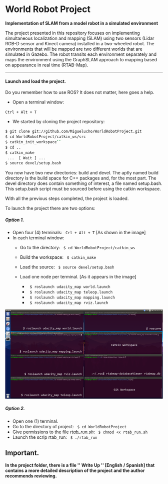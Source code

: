 
# World Robot Project
__Implementation of SLAM from a model robot in a simulated environment__

The project presented in this repository focuses on implementing simultaneous localization and mapping (SLAM)
using two sensors (Lidar RGB-D sensor and Kinect camera) installed in a two-wheeled robot. The environments that will be mapped are two different worlds that are simulated in Gazebo. The robot transits each environment separately and maps the environment using the GraphSLAM approach to mapping based on appearance in real time (RTAB-Map).

---
#### Launch and load the project.

Do you remember how to use ROS?
It does not matter, here goes a help.

- Open a terminal window:

``Ctrl + Alt + T``

- We started by cloning the project repository:
```bash
$ git clone git://github.com/Miguelucho/WorldRobotProject.git
$ cd WorldRobotProject/catkin_ws/src
$ catkin_init_workspace``
$ cd ..
$ catkin_make
 ...  [ Wait ] ...
$ source devel/setup.bash
```
You now have two new directories: build and devel. The aptly named build directory is the build space for C++ packages and, for the most part. The devel directory does contain something of interest, a file named setup.bash. This setup.bash script must be sourced before using the catkin workspace.

With all the previous steps completed, the project is loaded.

To launch the project there are two options:

##### Option 1.

- Open four (4) terminals: `` Crl + Alt + T`` [As shown in the image]
- In each terminal window:
  - Go to the directory: `` $ cd WorldRobotProject/catkin_ws``
  - Build the workspace: `` $ catkin_make``
  - Load the source: `` $ source devel/setup.bash``
  - Load one node per terminal. [As it appears in the image]

    - `` $ roslaunch udacity_map world.launch``
    - `` $ roslaunch udacity_map teleop.launch``
    - `` $ roslaunch udacity_map mapping.launch``
    - `` $ roslaunch udacity_map rviz.launch``

![Screenshot](/catkin_ws/img/readme.png)

##### Option 2.

- Open one (1) terminal.
- Go to the directory of project: `` $ cd WorldRobotProject``
- Give permissions to the file *rtab_run.sh*: `` $ chmod +x rtab_run.sh``
- Launch the scrip rtab_run: `` $ ./rtab_run``

## Important.
__In the project folder, there is a file '' Write Up '' [English / Spanish] that contains a more detailed description of the project and the author recommends reviewing.__
